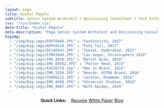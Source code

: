 ```yaml
---
layout: page
title: Kushal Pagolu 
subtitle: Senior System Architect / Decisioning Consultant / Tech Enthusiast
css: "/css/index.css"
meta-title: "Kushal Pagolu"
meta-description: "Pega Senior System Architect and Decisioning Consultant"
bigimg:
  - "/img/big-imgs/EOVT6486.JPG" : "Fashionista, 2017"
  - "/img/big-imgs/NZPX4519.JPG" : "Pony Tail, 2017"
  - "/img/big-imgs/DF1A6941.JPG" : "Sunset, Hyderabad, 2017"
  - "/img/big-imgs/FZMU3049.JPG" : "Las Vegas, Stratosphere 2018"
  - "/img/big-imgs/IMG_8470.JPG" : "Marvel Ride, 2019"
  - "/img/big-imgs/IMG_E8562.JPG" : "Potter Head, 2019"
  - "/img/big-imgs/KVGS6778.jpg" : "Men In Black, 2016"
  - "/img/big-imgs/IMG_5258.JPG" : "Beardo, USTRA Brand, 2016"
  - "/img/big-imgs/UIHX6222.JPG" : "Jackson, Khammam, 2016"
  - "/img/big-imgs/IMG_8468.JPG" : "Universal Studios, 2019"
  - "/img/big-imgs/IMG_8467.JPG" : "With Spidey, 2019"
---
```


<div style="text-align:center">
<strong>Quick Links:</strong> &nbsp;&nbsp; 
<a href="resources/Kushal 2021 Resume.pdf" role="button" class="btn btn-primary">Resume</a> 
<a href="" role="button" class="btn btn-primary">White Paper</a> 
<a href="http://mandovision.hashnode.dev" role="button" class="btn btn-primary">Blog</a> 
</div>
